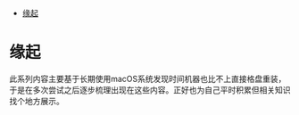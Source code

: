 <!--ts-->
* [缘起](#缘起)

<!-- Created by https://github.com/ekalinin/github-markdown-toc -->
<!-- Added by: runner, at: Thu Sep 15 15:11:00 UTC 2022 -->

<!--te-->
# 缘起

此系列内容主要基于长期使用macOS系统发现时间机器也比不上直接格盘重装，于是在多次尝试之后逐步梳理出现在这些内容。正好也为自己平时积累但相关知识找个地方展示。